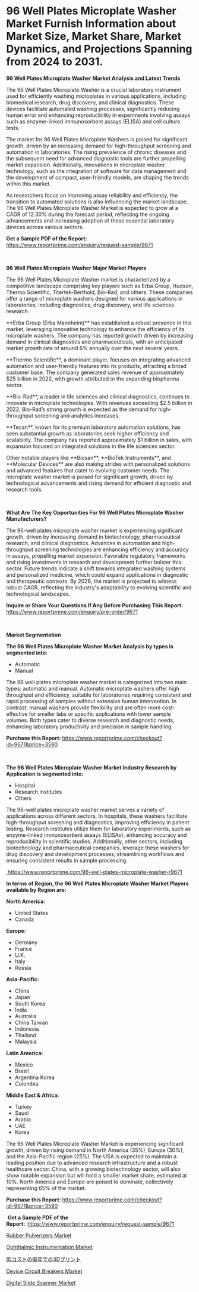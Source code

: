 <p><h1>96 Well Plates Microplate Washer Market Furnish Information about Market Size, Market Share, Market Dynamics, and Projections Spanning from 2024 to 2031.</h1></p><p><strong>96 Well Plates Microplate Washer Market Analysis and Latest Trends</strong></p>
<p><p>The 96 Well Plates Microplate Washer is a crucial laboratory instrument used for efficiently washing microplates in various applications, including biomedical research, drug discovery, and clinical diagnostics. These devices facilitate automated washing processes, significantly reducing human error and enhancing reproducibility in experiments involving assays such as enzyme-linked immunosorbent assays (ELISA) and cell culture tests.</p><p>The market for 96 Well Plates Microplate Washers is poised for significant growth, driven by an increasing demand for high-throughput screening and automation in laboratories. The rising prevalence of chronic diseases and the subsequent need for advanced diagnostic tools are further propelling market expansion. Additionally, innovations in microplate washer technology, such as the integration of software for data management and the development of compact, user-friendly models, are shaping the trends within this market.</p><p>As researchers focus on improving assay reliability and efficiency, the transition to automated solutions is also influencing the market landscape. The 96 Well Plates Microplate Washer Market is expected to grow at a CAGR of 12.30% during the forecast period, reflecting the ongoing advancements and increasing adoption of these essential laboratory devices across various sectors.</p></p>
<p><strong>Get a Sample PDF of the Report:&nbsp;</strong> <a href="https://www.reportprime.com/enquiry/request-sample/9671">https://www.reportprime.com/enquiry/request-sample/9671</a></p>
<p>&nbsp;</p>
<p><strong>96 Well Plates Microplate Washer Major Market Players</strong></p>
<p><p>The 96 Well Plates Microplate Washer market is characterized by a competitive landscape comprising key players such as Erba Group, Hudson, Thermo Scientific, Titertek-Berthold, Bio-Rad, and others. These companies offer a range of microplate washers designed for various applications in laboratories, including diagnostics, drug discovery, and life sciences research.</p><p>**Erba Group (Erba Mannheim)** has established a robust presence in this market, leveraging innovative technology to enhance the efficiency of its microplate washers. The company has reported growth driven by increasing demand in clinical diagnostics and pharmaceuticals, with an anticipated market growth rate of around 6% annually over the next several years.</p><p>**Thermo Scientific**, a dominant player, focuses on integrating advanced automation and user-friendly features into its products, attracting a broad customer base. The company generated sales revenue of approximately $25 billion in 2022, with growth attributed to the expanding biopharma sector.</p><p>**Bio-Rad**, a leader in life sciences and clinical diagnostics, continues to innovate in microplate technologies. With revenues exceeding $2.5 billion in 2022, Bio-Rad’s strong growth is expected as the demand for high-throughput screening and analytics increases.</p><p>**Tecan**, known for its premium laboratory automation solutions, has seen substantial growth as laboratories seek higher efficiency and scalability. The company has reported approximately $1 billion in sales, with expansion focused on integrated solutions in the life sciences sector.</p><p>Other notable players like **Biosan**, **BioTek Instruments**, and **Molecular Devices** are also making strides with personalized solutions and advanced features that cater to evolving customer needs. The microplate washer market is poised for significant growth, driven by technological advancements and rising demand for efficient diagnostic and research tools.</p></p>
<p>&nbsp;</p>
<p><strong>What Are The Key Opportunities For 96 Well Plates Microplate Washer Manufacturers?</strong></p>
<p><p>The 96-well plates microplate washer market is experiencing significant growth, driven by increasing demand in biotechnology, pharmaceutical research, and clinical diagnostics. Advances in automation and high-throughput screening technologies are enhancing efficiency and accuracy in assays, propelling market expansion. Favorable regulatory frameworks and rising investments in research and development further bolster this sector. Future trends indicate a shift towards integrated washing systems and personalized medicine, which could expand applications in diagnostic and therapeutic contexts. By 2028, the market is projected to witness robust CAGR, reflecting the industry's adaptability to evolving scientific and technological landscapes.</p></p>
<p><strong>Inquire or Share Your Questions If Any Before Purchasing This Report:</strong> <a href="https://www.reportprime.com/enquiry/pre-order/9671">https://www.reportprime.com/enquiry/pre-order/9671</a></p>
<p>&nbsp;</p>
<p><strong>Market Segmentation</strong></p>
<p><strong>The 96 Well Plates Microplate Washer Market Analysis by types is segmented into:</strong></p>
<p><ul><li>Automatic</li><li>Manual</li></ul></p>
<p><p>The 96 well plates microplate washer market is categorized into two main types: automatic and manual. Automatic microplate washers offer high throughput and efficiency, suitable for laboratories requiring consistent and rapid processing of samples without extensive human intervention. In contrast, manual washers provide flexibility and are often more cost-effective for smaller labs or specific applications with lower sample volumes. Both types cater to diverse research and diagnostic needs, enhancing laboratory productivity and precision in sample handling.</p></p>
<p><strong>Purchase this Report:&nbsp;</strong><a href="https://www.reportprime.com/checkout?id=9671&price=3590">https://www.reportprime.com/checkout?id=9671&price=3590</a></p>
<p>&nbsp;</p>
<p><strong>The 96 Well Plates Microplate Washer Market Industry Research by Application is segmented into:</strong></p>
<p><ul><li>Hospital</li><li>Research Institutes</li><li>Others</li></ul></p>
<p><p>The 96-well plates microplate washer market serves a variety of applications across different sectors. In hospitals, these washers facilitate high-throughput screening and diagnostics, improving efficiency in patient testing. Research institutes utilize them for laboratory experiments, such as enzyme-linked immunosorbent assays (ELISAs), enhancing accuracy and reproducibility in scientific studies. Additionally, other sectors, including biotechnology and pharmaceutical companies, leverage these washers for drug discovery and development processes, streamlining workflows and ensuring consistent results in sample processing.</p></p>
<p><a href="https://www.reportprime.com/96-well-plates-microplate-washer-r9671">&nbsp;https://www.reportprime.com/96-well-plates-microplate-washer-r9671</a></p>
<p><strong>In terms of Region, the 96 Well Plates Microplate Washer Market Players available by Region are:</strong></p>
<p>
    <p> <strong> North America: </strong>
        <ul>
            <li>United States</li>
            <li>Canada</li>
        </ul>
        </p> 
    <p> <strong> Europe: </strong>
        <ul>
            <li>Germany</li>
            <li>France</li>
            <li>U.K.</li>
            <li>Italy</li>
            <li>Russia</li>
        </ul>
        </p> 
    <p> <strong> Asia-Pacific: </strong>
        <ul>
            <li>China</li>
            <li>Japan</li>
            <li>South Korea</li>
            <li>India</li>
            <li>Australia</li>
            <li>China Taiwan</li>
            <li>Indonesia</li>
            <li>Thailand</li>
            <li>Malaysia</li>
        </ul>
        </p> 
    <p> <strong> Latin America: </strong>
        <ul>
            <li>Mexico</li>
            <li>Brazil</li>
            <li>Argentina Korea</li>
            <li>Colombia</li>
        </ul>
        </p> 
    <p> <strong> Middle East & Africa: </strong>
        <ul>
            <li>Turkey</li>
            <li>Saudi</li>
            <li>Arabia</li>
            <li>UAE</li>
            <li>Korea</li>
        </ul>
    </p>
    </p>
<p><p>The 96 Well Plates Microplate Washer Market is experiencing significant growth, driven by rising demand in North America (35%), Europe (30%), and the Asia-Pacific region (25%). The USA is expected to maintain a leading position due to advanced research infrastructure and a robust healthcare sector. China, with a growing biotechnology sector, will also show notable expansion but will hold a smaller market share, estimated at 10%. North America and Europe are poised to dominate, collectively representing 65% of the market.</p></p>
<p><strong>Purchase this Report: </strong><a href="https://www.reportprime.com/checkout?id=9671&price=3590">https://www.reportprime.com/checkout?id=9671&price=3590</a></p>
<p>&nbsp;<strong>Get a Sample PDF of the Report:&nbsp;&nbsp;</strong><a href="https://www.reportprime.com/enquiry/request-sample/9671">https://www.reportprime.com/enquiry/request-sample/9671</a></p>
<p><strong></strong></p>
<p><p><a href="https://medium.com/@ryan.wilson8778/the-global-rubber-pulverizers-market-is-a-dynamic-and-growing-industry-7c1fbf673c09">Rubber Pulverizers Market</a></p><p><a href="https://www.linkedin.com/pulse/what-driving-global-ophthalmic-instrumentation-market-dive-nr0ff?trackingId=y9WkDLLpSYOZtpluuac%2Ftw%3D%3D">Ophthalmic Instrumentation Market</a></p><p><a href="https://medium.com/@berryguann/3d-printing-in-low-cost-satellite-market-%E3%81%AF-%E3%82%B3%E3%82%B9%E3%83%88%E7%AE%A1%E7%90%86%E3%81%A8%E5%8A%B9%E7%8E%87%E5%90%91%E4%B8%8A%E3%82%92%E5%84%AA%E5%85%88%E3%81%97%E3%81%BE%E3%81%99-%E3%81%95%E3%82%89%E3%81%AB-%E5%A0%B1%E5%91%8A%E6%9B%B8%E3%81%AF%E5%B8%82%E5%A0%B4%E3%81%AE%E9%9C%80%E8%A6%81%E9%9D%A2%E3%81%A8%E4%BE%9B%E7%B5%A6%E9%9D%A2%E3%81%AE%E4%B8%A1%E6%96%B9%E3%82%92%E3%82%AB%E3%83%90%E3%83%BC%E3%81%97%E3%81%A6%E3%81%84%E3%81%BE%E3%81%99-3d-204facdae792">低コストの衛星での3Dプリント</a></p><p><a href="https://medium.com/@ryan.wilson8778/the-device-circuit-breakers-market-prioritizes-cost-control-and-efficiency-enhancement-975e3908ccc1">Device Circuit Breakers Market</a></p><p><a href="https://github.com/WashimHussain441/Market-Research-Report-List-1/blob/main/digital-slide-scanner-market.md">Digital Slide Scanner Market</a></p></p>